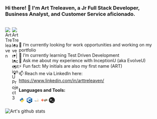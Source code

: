 ### Hi there! 👋 I'm Art Treleaven, a Jr Full Stack Developer, Business Analyst, and Customer Service aficionado.

<!--
**atr11/atr11** is a ✨ _special_ ✨ repository because its `README.md` (this file) appears on your GitHub profile.

Here are some ideas to get you started:

- 🔭 I’m currently working on ...
- 🌱 I’m currently learning ...
- 👯 I’m looking to collaborate on ...
- 🤔 I’m looking for help with ...
- 💬 Ask me about ...
- 📫 How to reach me: ...
- 😄 Pronouns: ...
- ⚡ Fun fact: ...
-->


<br/>


<a href="https://www.linkedin.com/in/arttreleaven/">
<img align="left" alt="Art Treleaven" width="22px" src="https://cdn.jsdelivr.net/npm/simple-icons@v3/icons/linkedin.svg" />
</a>
<a href="https://www.youtube.com/watch?v=5cz0BEzvlmA">
<img align="left" alt="Art Treleaven | InceptionU Project 3" width="22px" src="https://cdn.jsdelivr.net/npm/simple-icons@v3/icons/youtube.svg" />
</a>
<br />

<br />

- 🔭 I’m currently looking for work opportunities and working on my portfolio
- 🌱 I’m currently learning Test Driven Development
- 💬 Ask me about my experience with InceptionU (aka EvolveU)
- ⚡ Fun fact: My initials are also my first name (ART)
- 📫 Reach me via LinkedIn here: https://www.linkedin.com/in/arttreleaven/



**Languages and Tools:**


<code><img height="20" src="https://raw.githubusercontent.com/github/explore/80688e429a7d4ef2fca1e82350fe8e3517d3494d/topics/python/python.png"></code>
<code><img height="20" src="https://raw.githubusercontent.com/github/explore/80688e429a7d4ef2fca1e82350fe8e3517d3494d/topics/cpp/cpp.png"></code>
<code><img height="20" src="https://raw.githubusercontent.com/github/explore/80688e429a7d4ef2fca1e82350fe8e3517d3494d/topics/mysql/mysql.png"></code>
<code><img height="20" src="https://raw.githubusercontent.com/github/explore/80688e429a7d4ef2fca1e82350fe8e3517d3494d/topics/git/git.png"></code>
<code><img height="20" src="https://raw.githubusercontent.com/github/explore/80688e429a7d4ef2fca1e82350fe8e3517d3494d/topics/terminal/terminal.png"></code>

![Art's github stats](https://github-readme-stats.vercel.app/api?username=atr11&show_icons=true&hide_border=true)


